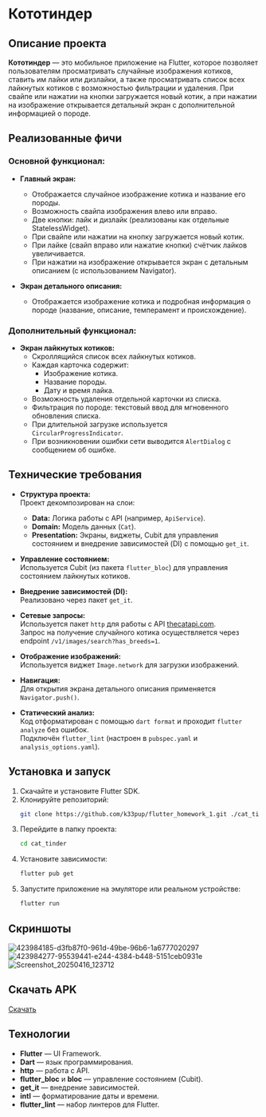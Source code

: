 # Кототиндер

## Описание проекта

**Кототиндер** — это мобильное приложение на Flutter, которое позволяет пользователям просматривать случайные изображения котиков, ставить им лайки или дизлайки, а также просматривать список всех лайкнутых котиков с возможностью фильтрации и удаления. При свайпе или нажатии на кнопки загружается новый котик, а при нажатии на изображение открывается детальный экран с дополнительной информацией о породе.

## Реализованные фичи

### Основной функционал:
- **Главный экран:**
    - Отображается случайное изображение котика и название его породы.
    - Возможность свайпа изображения влево или вправо.
    - Две кнопки: лайк и дизлайк (реализованы как отдельные StatelessWidget).
    - При свайпе или нажатии на кнопку загружается новый котик.
    - При лайке (свайп вправо или нажатие кнопки) счётчик лайков увеличивается.
    - При нажатии на изображение открывается экран с детальным описанием (с использованием Navigator).

- **Экран детального описания:**
    - Отображается изображение котика и подробная информация о породе (название, описание, темперамент и происхождение).

### Дополнительный функционал:
- **Экран лайкнутых котиков:**
    - Скроллящийся список всех лайкнутых котиков.
    - Каждая карточка содержит:
        - Изображение котика.
        - Название породы.
        - Дату и время лайка.
    - Возможность удаления отдельной карточки из списка.
    - Фильтрация по породе: текстовый ввод для мгновенного обновления списка.
    - При длительной загрузке используется `CircularProgressIndicator`.
    - При возникновении ошибки сети выводится `AlertDialog` с сообщением об ошибке.

## Технические требования

- **Структура проекта:**  
  Проект декомпозирован на слои:
    - **Data:** Логика работы с API (например, `ApiService`).
    - **Domain:** Модель данных (`Cat`).
    - **Presentation:** Экраны, виджеты, Cubit для управления состоянием и внедрение зависимостей (DI) с помощью `get_it`.

- **Управление состоянием:**  
  Используется Cubit (из пакета `flutter_bloc`) для управления состоянием лайкнутых котиков.

- **Внедрение зависимостей (DI):**  
  Реализовано через пакет `get_it`.

- **Сетевые запросы:**  
  Используется пакет `http` для работы с API [thecatapi.com](https://thecatapi.com).  
  Запрос на получение случайного котика осуществляется через endpoint `/v1/images/search?has_breeds=1`.

- **Отображение изображений:**  
  Используется виджет `Image.network` для загрузки изображений.

- **Навигация:**  
  Для открытия экрана детального описания применяется `Navigator.push()`.

- **Статический анализ:**  
  Код отформатирован с помощью `dart format` и проходит `flutter analyze` без ошибок.  
  Подключён `flutter_lint` (настроен в `pubspec.yaml` и `analysis_options.yaml`).

## Установка и запуск
1. Скачайте и установите Flutter SDK.
2. Клонируйте репозиторий:
   ```bash
   git clone https://github.com/k33pup/flutter_homework_1.git ./cat_tinder
   ```
3. Перейдите в папку проекта:
   ```bash
   cd cat_tinder
   ```
4. Установите зависимости:
   ```bash
   flutter pub get
   ```
5. Запустите приложение на эмуляторе или реальном устройстве:
   ```bash
   flutter run
   ```

## Скриншоты

![423984185-d3fb87f0-961d-49be-96b6-1a6777020297](https://github.com/user-attachments/assets/17abba94-4e9a-4214-9c39-9240a2d50a8c)
![423984277-95539441-e244-4384-b448-5151ceb0931e](https://github.com/user-attachments/assets/14339512-2dd8-4ae3-9846-62ec114ae923)
![Screenshot_20250416_123712](https://github.com/user-attachments/assets/17a54391-9f68-446f-be6c-f540cf42b102)


## Скачать APK
[Скачать](https://github.com/k33pup/flutter_homework_1/releases/tag/v1.0.1)

## Технологии
- **Flutter** — UI Framework.
- **Dart** — язык программирования.
- **http** — работа с API.
- **flutter_bloc** и **bloc** — управление состоянием (Cubit).
- **get_it** — внедрение зависимостей.
- **intl** — форматирование даты и времени.
- **flutter_lint** — набор линтеров для Flutter.


